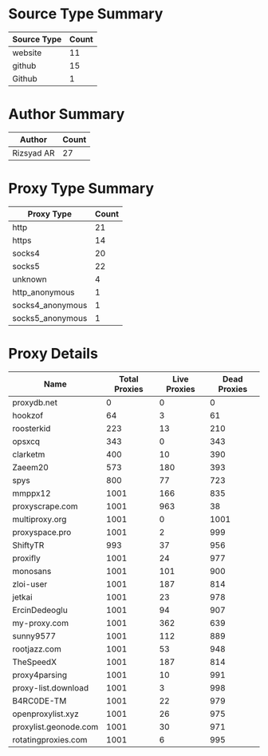 # Source Type Summary

| Source Type | Count |
|-------------|-------|
| website | 11 |
| github | 15 |
| Github | 1 |


# Author Summary

| Author | Count |
|--------|-------|
| Rizsyad AR | 27 |


# Proxy Type Summary

| Proxy Type | Count |
|------------|-------|
| http | 21 |
| https | 14 |
| socks4 | 20 |
| socks5 | 22 |
| unknown | 4 |
| http_anonymous | 1 |
| socks4_anonymous | 1 |
| socks5_anonymous | 1 |


# Proxy Details

| Name | Total Proxies | Live Proxies | Dead Proxies |
|------|---------------|--------------|---------------|
| proxydb.net | 0 | 0 | 0 |
| hookzof | 64 | 3 | 61 |
| roosterkid | 223 | 13 | 210 |
| opsxcq | 343 | 0 | 343 |
| clarketm | 400 | 10 | 390 |
| Zaeem20 | 573 | 180 | 393 |
| spys | 800 | 77 | 723 |
| mmppx12 | 1001 | 166 | 835 |
| proxyscrape.com | 1001 | 963 | 38 |
| multiproxy.org | 1001 | 0 | 1001 |
| proxyspace.pro | 1001 | 2 | 999 |
| ShiftyTR | 993 | 37 | 956 |
| proxifly | 1001 | 24 | 977 |
| monosans | 1001 | 101 | 900 |
| zloi-user | 1001 | 187 | 814 |
| jetkai | 1001 | 23 | 978 |
| ErcinDedeoglu | 1001 | 94 | 907 |
| my-proxy.com | 1001 | 362 | 639 |
| sunny9577 | 1001 | 112 | 889 |
| rootjazz.com | 1001 | 53 | 948 |
| TheSpeedX | 1001 | 187 | 814 |
| proxy4parsing | 1001 | 10 | 991 |
| proxy-list.download | 1001 | 3 | 998 |
| B4RC0DE-TM | 1001 | 22 | 979 |
| openproxylist.xyz | 1001 | 26 | 975 |
| proxylist.geonode.com | 1001 | 30 | 971 |
| rotatingproxies.com | 1001 | 6 | 995 |
